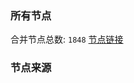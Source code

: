 ### 所有节点
合并节点总数: `1848`
[节点链接](https://raw.githubusercontent.com/rzhy1/11/master/sub/sub_merge_base64.txt)

### 节点来源